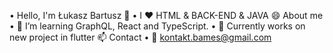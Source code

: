 • Hello, I'm Łukasz Bartusz 👋
	• I ❤️ HTML & BACK-END & JAVA
😄 About me
• 🌱 I’m learning GraphQL, React and TypeScript.
• 👀 Currently works on new project in flutter
📫 Contact
• 📧 kontakt.bames@gmail.com
